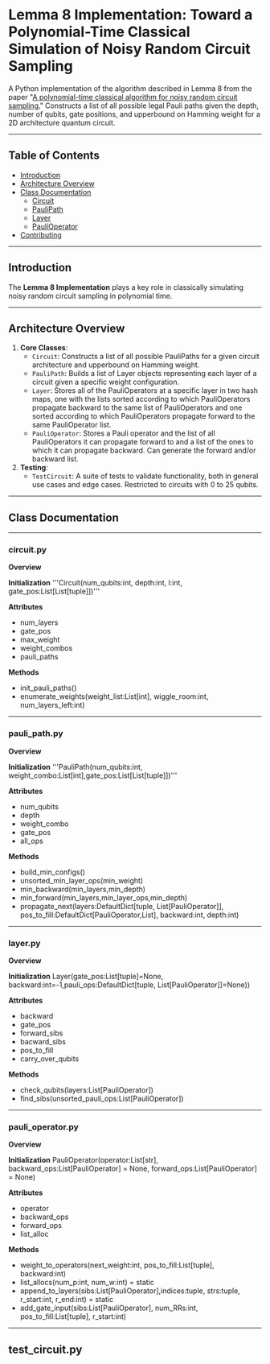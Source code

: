 # Lemma 8 Implementation: Toward a Polynomial-Time Classical Simulation of Noisy Random Circuit Sampling

A Python implementation of the algorithm described in Lemma 8 from the paper "[A polynomial-time classical algorithm for noisy random circuit sampling.](https://arxiv.org/pdf/2211.03999)" Constructs a list of all possible legal Pauli paths given the depth, number of qubits, gate positions, and upperbound on Hamming weight for a 2D architecture quantum circuit.

---

## Table of Contents

- [Introduction](#introduction)
- [Architecture Overview](#architecture-overview)
- [Class Documentation](#class-documentation)
  - [Circuit](#circuitpy)
  - [PauliPath](#pauli_pathpy)
  - [Layer](#layerpy)
  - [PauliOperator](#pauli_operatorpy)
- [Contributing](#contributing)

---

## Introduction

The **Lemma 8 Implementation** plays a key role in classically simulating noisy random circuit sampling in polynomial time. 

---

## Architecture Overview

1. **Core Classes**:
   - `Circuit`: Constructs a list of all possible PauliPaths for a given circuit architecture and upperbound on Hamming weight.
   - `PauliPath`: Builds a list of Layer objects representing each layer of a circuit given a specific weight configuration.
   - `Layer`: Stores all of the PauliOperators at a specific layer in two hash maps, one with the lists sorted according to which PauliOperators propagate backward to the same list of PauliOperators and one sorted according to which PauliOperators propagate forward to the same PauliOperator list.
   - `PauliOperator`: Stores a Pauli operator and the list of all PauliOperators it can propagate forward to and a list of the ones to which it can propagate backward. Can generate the forward and/or backward list.
2. **Testing**:
   - `TestCircuit`: A suite of tests to validate functionality, both in general use cases and edge cases. Restricted to circuits with 0 to 25 qubits.

---

## Class Documentation

---

### circuit.py

**Overview**

**Initialization**
   '''Circuit(num_qubits:int, depth:int, l:int, gate_pos:List[List[tuple]])'''

**Attributes**
   - num_layers
   - gate_pos
   - max_weight
   - weight_combos
   - pauli_paths

**Methods**
   - init_pauli_paths()
   - enumerate_weights(weight_list:List[int], wiggle_room:int, num_layers_left:int)

---

### pauli_path.py

**Overview**

**Initialization**
   '''PauliPath(num_qubits:int, weight_combo:List[int],gate_pos:List[List[tuple]])'''

**Attributes**
   - num_qubits
   - depth
   - weight_combo
   - gate_pos
   - all_ops

**Methods**
   - build_min_configs()
   - unsorted_min_layer_ops(min_weight)
   - min_backward(min_layers,min_depth)
   - min_forward(min_layers,min_layer_ops,min_depth)
   - propagate_next(layers:DefaultDict[tuple, List[PauliOperator]], pos_to_fill:DefaultDict[PauliOperator,List], backward:int, depth:int)

---

### layer.py

**Overview**

**Initialization**
   Layer(gate_pos:List[tuple]=None, backward:int=-1,pauli_ops:DefaultDict[tuple, List[PauliOperator]]=None))

**Attributes**
   - backward
   - gate_pos
   - forward_sibs
   - bacward_sibs
   - pos_to_fill
   - carry_over_qubits

**Methods**
   - check_qubits(layers:List[PauliOperator])
   - find_sibs(unsorted_pauli_ops:List[PauliOperator])

---

### pauli_operator.py

**Overview**

**Initialization**
   PauliOperator(operator:List[str], backward_ops:List[PauliOperator] = None, forward_ops:List[PauliOperator] = None)

**Attributes**
   - operator
   - backward_ops
   - forward_ops
   - list_alloc

**Methods**
   - weight_to_operators(next_weight:int, pos_to_fill:List[tuple], backward:int)
   - list_allocs(num_p:int, num_w:int) = static
   - append_to_layers(sibs:List[PauliOperator],indices:tuple, strs:tuple, r_start:int, r_end:int) = static
   - add_gate_input(sibs:List[PauliOperator], num_RRs:int, pos_to_fill:List[tuple], r_start:int)

---

## test_circuit.py
